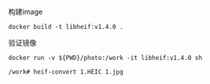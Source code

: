 
构建image
```
docker build -t libheif:v1.4.0 .
```

验证镜像
```
docker run -v ${PWD}/photo:/work -it libheif:v1.4.0 sh

/work# heif-convert 1.HEIC 1.jpg
```
